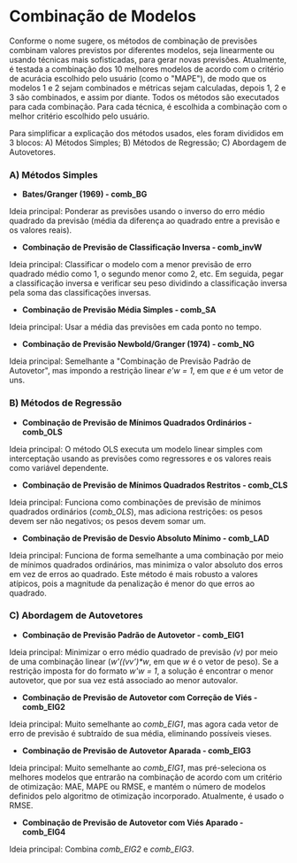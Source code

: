 # Combinação de Modelos

Conforme o nome sugere, os métodos de combinação de previsões combinam valores previstos por diferentes modelos, seja linearmente ou usando técnicas mais sofisticadas, para gerar novas previsões. Atualmente, é testada a combinação dos 10 melhores modelos de acordo com o critério de acurácia escolhido pelo usuário (como o "MAPE"), de modo que os modelos 1 e 2 sejam combinados e métricas sejam calculadas, depois 1, 2 e 3 são combinados, e assim por diante. Todos os métodos são executados para cada combinação. Para cada técnica, é escolhida a combinação com o melhor critério escolhido pelo usuário.

Para simplificar a explicação dos métodos usados, eles foram divididos em 3 blocos: A) Métodos Simples; B) Métodos de Regressão; C) Abordagem de Autovetores.

### A) Métodos Simples

- **Bates/Granger (1969) - comb_BG**

Ideia principal: Ponderar as previsões usando o inverso do erro médio quadrado da previsão (média da diferença ao quadrado entre a previsão e os valores reais).

- **Combinação de Previsão de Classificação Inversa - comb_invW**

Ideia principal: Classificar o modelo com a menor previsão de erro quadrado médio como 1, o segundo menor como 2, etc. Em seguida, pegar a classificação inversa e verificar seu peso dividindo a classificação inversa pela soma das classificações inversas.

<!-- - **Combinação de Previsão Mediana - comb_MED**

Ideia principal: Usar a mediana das previsões em cada ponto no tempo. -->

- **Combinação de Previsão Média Simples - comb_SA**

Ideia principal: Usar a média das previsões em cada ponto no tempo.

<!-- - **Combinação de Previsão Média Aparada - comb_TA**

Ideia principal: Aparar um número desejado de modelos com base na classificação (MAE, MAPE ou RMSE) e tirar a média da previsão. Atualmente, é usado o RMSE. -->

<!-- - **Combinação de Previsão Média Winsorizada - comb_WA**

Ideia principal: Usar a média winsorizada das previsões em cada ponto no tempo. A ideia da média winsorizada é substituir os valores mais altos e mais baixos pelas observações mais próximas. -->

- **Combinação de Previsão Newbold/Granger (1974) - comb_NG**

Ideia principal: Semelhante a "Combinação de Previsão Padrão de Autovetor", mas impondo a restrição linear _e'w = 1_, em que _e_ é um vetor de uns.

### B) Métodos de Regressão

- **Combinação de Previsão de Mínimos Quadrados Ordinários - comb_OLS**

Ideia principal: O método OLS executa um modelo linear simples com interceptação usando as previsões como regressores e os valores reais como variável dependente.

- **Combinação de Previsão de Mínimos Quadrados Restritos - comb_CLS**

Ideia principal: Funciona como combinações de previsão de mínimos quadrados ordinários (_comb_OLS_), mas adiciona restrições: os pesos devem ser não negativos; os pesos devem somar um.

- **Combinação de Previsão de Desvio Absoluto Mínimo - comb_LAD**

Ideia principal: Funciona de forma semelhante a uma combinação por meio de mínimos quadrados ordinários, mas minimiza o valor absoluto dos erros em vez de erros ao quadrado. Este método é mais robusto a valores atípicos, pois a magnitude da penalização é menor do que erros ao quadrado.

### C) Abordagem de Autovetores

- **Combinação de Previsão Padrão de Autovetor - comb_EIG1**

Ideia principal: Minimizar o erro médio quadrado de previsão _(v)_ por meio de uma combinação linear (_w'((vv’)\*w_, em que _w_ é o vetor de peso). Se a restrição imposta for do formato _w'w = 1_, a solução é encontrar o menor autovetor, que por sua vez está associado ao menor autovalor.

- **Combinação de Previsão de Autovetor com Correção de Viés - comb_EIG2**

Ideia principal: Muito semelhante ao _comb_EIG1_, mas agora cada vetor de erro de previsão é subtraído de sua média, eliminando possíveis vieses.

- **Combinação de Previsão de Autovetor Aparada - comb_EIG3**

Ideia principal: Muito semelhante ao _comb_EIG1_, mas pré-seleciona os melhores modelos que entrarão na combinação de acordo com um critério de otimização: MAE, MAPE ou RMSE, e mantém o número de modelos definidos pelo algoritmo de otimização incorporado. Atualmente, é usado o RMSE.

- **Combinação de Previsão de Autovetor com Viés Aparado - comb_EIG4**

Ideia principal: Combina _comb_EIG2_ e _comb_EIG3_.